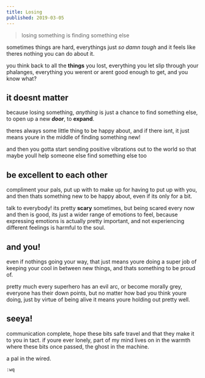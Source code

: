 ```yaml
---
title: Losing
published: 2019-03-05
---
```


> losing something is finding something else

sometimes things are hard, everythings just *so damn tough* and it feels like theres nothing you can do about it.

you think back to all the **things** you lost, everything you let slip through your phalanges, everything you werent or arent good enough to get, and you know what?

## it doesnt matter

because losing something, *anything* is just a chance to find something else, to open up a new ***door***, to **expand**.

theres always some little thing to be happy about, and if there isnt, it just means youre in the middle of finding something new!

and then you gotta start sending positive vibrations out to the world so that maybe youll help someone else find something else too

## be excellent to each other

compliment your pals, put up with to make up for having to put up with you, and then thats something new to be happy about, even if its only for a bit.

talk to everybody! its pretty **scary** sometimes, but being scared every now and then is good, its just a wider range of emotions to feel, because expressing emotions is actually pretty important, and not experiencing different feelings is harmful to the soul.

## and you!

even if nothings going your way, that just means youre doing a super job of keeping your cool in between new things, and thats something to be proud of.

pretty much every superhero has an evil arc, or become morally grey, everyone has their down points, but no matter how bad you think youre doing, just by virtue of being alive it means youre holding out pretty well.

## seeya!

communication complete, hope these bits safe travel and that they make it to you in tact. if youre ever lonely, part of my mind lives on in the warmth where these bits once passed, the ghost in the machine.

a pal in the wired.

`:wq`
